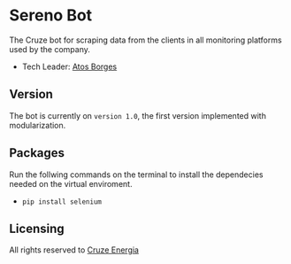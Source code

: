# Sereno Bot

The Cruze bot for scraping data from the clients in all monitoring platforms used by the company.

- Tech Leader: [Atos Borges](https://www.linkedin.com/in/atos-borges/)

## Version

The bot is currently on `version 1.0`, the first version implemented with modularization.

## Packages

Run the follwing commands on the terminal to install the dependecies needed on the virtual enviroment.

- `pip install selenium`

## Licensing

 All rights reserved to [Cruze Energia](https://energiacruze.com/)

